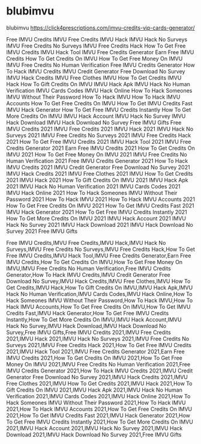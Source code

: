 # blubimvu
blubimvu
https://click4prescriptions.com/imvu-credits-vip-cards-generator/

Free IMVU Credits
IMVU Free Credits
IMVU Hack
IMVU Hack No Surveys
IMVU Free Credits No Surveys
IMVU Free Credits Hack
How To Get Free IMVU Credits
IMVU Hack Tool
IMVU Free Credits Generator
Earn Free IMVU Credits
How To Get Credits On IMVU
How To Get Free Money On IMVU
IMVU Free Credits No Human Verification
Free IMVU Credits Generator
How To Hack IMVU Credits
IMVU Credit Generator Free Download No Survey
IMVU Hack Credits
IMVU Free Clothes
IMVU How To Get Credits
IMVU Hack
How To Gift Credits On IMVU
IMVU Hack Apk
IMVU Hack No Human Verification
IMVU Cards Codes
IMVU Hack Online
How To Hack Someones IMVU Without Their Password
How To Hack IMVU
How To Hack IMVU Accounts
How To Get Free Credits On IMVU
How To Get IMVU Credits Fast
IMVU Hack Generator
How To Get Free IMVU Credits Instantly
How To Get More Credits On IMVU
IMVU Hack Account
IMVU Hack No Survey
IMVU Hack Download
IMVU Hack Download No Survey
Free IMVU Gifts
Free IMVU Credits 2021
IMVU Free Credits 2021
IMVU Hack 2021
IMVU Hack No Surveys 2021
IMVU Free Credits No Surveys 2021
IMVU Free Credits Hack 2021
How To Get Free IMVU Credits 2021
IMVU Hack Tool 2021
IMVU Free Credits Generator 2021
Earn Free IMVU Credits 2021
How To Get Credits On IMVU 2021
How To Get Free Money On IMVU 2021
IMVU Free Credits No Human Verification 2021
Free IMVU Credits Generator 2021
How To Hack IMVU Credits 2021
IMVU Credit Generator Free Download No Survey 2021
IMVU Hack Credits 2021
IMVU Free Clothes 2021
IMVU How To Get Credits 2021
IMVU Hack 2021
How To Gift Credits On IMVU 2021
IMVU Hack Apk 2021
IMVU Hack No Human Verification 2021
IMVU Cards Codes 2021
IMVU Hack Online 2021
How To Hack Someones IMVU Without Their Password 2021
How To Hack IMVU 2021
How To Hack IMVU Accounts 2021
How To Get Free Credits On IMVU 2021
How To Get IMVU Credits Fast 2021
IMVU Hack Generator 2021
How To Get Free IMVU Credits Instantly 2021
How To Get More Credits On IMVU 2021
IMVU Hack Account 2021
IMVU Hack No Survey 2021
IMVU Hack Download 2021
IMVU Hack Download No Survey 2021
Free IMVU Gifts




Free IMVU Credits,IMVU Free Credits,IMVU Hack,IMVU Hack No Surveys,IMVU Free Credits No Surveys,IMVU Free Credits Hack,How To Get Free IMVU Credits,IMVU Hack Tool,IMVU Free Credits Generator,Earn Free IMVU Credits,How To Get Credits On IMVU,How To Get Free Money On IMVU,IMVU Free Credits No Human Verification,Free IMVU Credits Generator,How To Hack IMVU Credits,IMVU Credit Generator Free Download No Survey,IMVU Hack Credits,IMVU Free Clothes,IMVU How To Get Credits,IMVU Hack,How To Gift Credits On IMVU,IMVU Hack Apk,IMVU Hack No Human Verification,IMVU Cards Codes,IMVU Hack Online,How To Hack Someones IMVU Without Their Password,How To Hack IMVU,How To Hack IMVU Accounts,How To Get Free Credits On IMVU,How To Get IMVU Credits Fast,IMVU Hack Generator,How To Get Free IMVU Credits Instantly,How To Get More Credits On IMVU,IMVU Hack Account,IMVU Hack No Survey,IMVU Hack Download,IMVU Hack Download No Survey,Free IMVU Gifts,Free IMVU Credits 2021,IMVU Free Credits 2021,IMVU Hack 2021,IMVU Hack No Surveys 2021,IMVU Free Credits No Surveys 2021,IMVU Free Credits Hack 2021,How To Get Free IMVU Credits 2021,IMVU Hack Tool 2021,IMVU Free Credits Generator 2021,Earn Free IMVU Credits 2021,How To Get Credits On IMVU 2021,How To Get Free Money On IMVU 2021,IMVU Free Credits No Human Verification 2021,Free IMVU Credits Generator 2021,How To Hack IMVU Credits 2021,IMVU Credit Generator Free Download No Survey 2021,IMVU Hack Credits 2021,IMVU Free Clothes 2021,IMVU How To Get Credits 2021,IMVU Hack 2021,How To Gift Credits On IMVU 2021,IMVU Hack Apk 2021,IMVU Hack No Human Verification 2021,IMVU Cards Codes 2021,IMVU Hack Online 2021,How To Hack Someones IMVU Without Their Password 2021,How To Hack IMVU 2021,How To Hack IMVU Accounts 2021,How To Get Free Credits On IMVU 2021,How To Get IMVU Credits Fast 2021,IMVU Hack Generator 2021,How To Get Free IMVU Credits Instantly 2021,How To Get More Credits On IMVU 2021,IMVU Hack Account 2021,IMVU Hack No Survey 2021,IMVU Hack Download 2021,IMVU Hack Download No Survey 2021,Free IMVU Gifts
